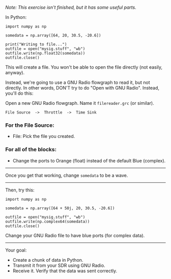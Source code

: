 _Note: This exercise isn't finished, but it has some useful parts._

In Python:

```python3
import numpy as np

somedata = np.array([64, 20, 30.5, -20.6])

print("Writing to file...")
outfile = open("mysig.stuff", "wb")
outfile.write(np.float32(somedata))
outfile.close()
```

This will create a file. You won't be able to open the file directly (not easily, anyway).

Instead, we're going to use a GNU Radio flowgraph to read it, but not directly. In other words, DON'T try to do "Open with GNU Radio". Instead, you'll do this:

Open a new GNU Radio flowgraph. Name it `filereader.grc` (or similar).

```
File Source  ->  Throttle  ->  Time Sink
```

### For the File Source:

- File: Pick the file you created.

### For all of the blocks:

- Change the ports to Orange (float) instead of the default Blue (complex).


------------------------

Once you get that working, change `somedata` to be a wave.

------------------------

Then, try this:

```python3
import numpy as np

somedata = np.array([64 + 50j, 20, 30.5, -20.6])

outfile = open("mysig.stuff", "wb")
outfile.write(np.complex64(somedata))
outfile.close()
```

Change your GNU Radio file to have blue ports (for complex data).

-------------------------

Your goal:

- Create a chunk of data in Python.
- Transmit it from your SDR using GNU Radio.
- Receive it. Verify that the data was sent correctly.
